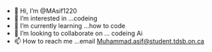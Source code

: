 - 👋 Hi, I’m @MAsif1220
- 👀 I’m interested in ...codeing   
- 🌱 I’m currently learning ...how to code
- 💞️ I’m looking to collaborate on ... codeing Ai
- 📫 How to reach me ...email Muhammad.asif@student.tdsb.on.ca

<!---
MAsif1220/MAsif1220 is a ✨ special ✨ repository because its `README.md` (this file) appears on your GitHub profile.
You can click the Preview link to take a look at your changes.
--->
